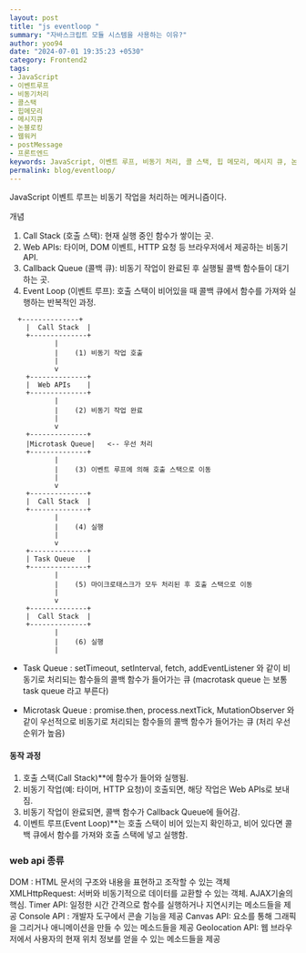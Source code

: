```yaml
---
layout: post
title: "js eventloop "
summary: "자바스크립트 모듈 시스템을 사용하는 이유?"
author: yoo94
date: "2024-07-01 19:35:23 +0530"
category: Frontend2
tags:
- JavaScript
- 이벤트루프
- 비동기처리
- 콜스택
- 힙메모리
- 메시지큐
- 논블로킹
- 웹워커
- postMessage
- 프론트엔드
keywords: JavaScript, 이벤트 루프, 비동기 처리, 콜 스택, 힙 메모리, 메시지 큐, 논블로킹, postMessage, 웹 워커, iframe 통신, IndexedDB, XHR, 런타임 모델, 스택 프레임, 중첩 함수thumbnail: https://upload.wikimedia.org/wikipedia/commons/thumb/5/50/Fxemoji_u2049.svg/255px-Fxemoji_u2049.svg.png
permalink: blog/eventloop/
---
```


JavaScript 이벤트 루프는 비동기 작업을 처리하는 메커니즘이다.

개념

1. Call Stack (호출 스택): 현재 실행 중인 함수가 쌓이는 곳.
2. Web APIs: 타이머, DOM 이벤트, HTTP 요청 등 브라우저에서 제공하는 비동기 API.
3. Callback Queue (콜백 큐): 비동기 작업이 완료된 후 실행될 콜백 함수들이 대기하는 곳.
4. Event Loop (이벤트 루프): 호출 스택이 비어있을 때 콜백 큐에서 함수를 가져와 실행하는 반복적인 과정.

```text
  +--------------+
    |  Call Stack  |
    +--------------+
           |
           |    (1) 비동기 작업 호출
           |
           v
    +--------------+
    |  Web APIs    |
    +--------------+
           |
           |    (2) 비동기 작업 완료
           |
           v
    +--------------+
    |Microtask Queue|   <-- 우선 처리
    +--------------+
           |
           |    (3) 이벤트 루프에 의해 호출 스택으로 이동
           |
           v
    +--------------+
    |  Call Stack  |
    +--------------+
           |
           |    (4) 실행
           |
           v
    +--------------+
    | Task Queue   |
    +--------------+
           |
           |    (5) 마이크로태스크가 모두 처리된 후 호출 스택으로 이동
           |
           v
    +--------------+
    |  Call Stack  |
    +--------------+
           |
           |    (6) 실행
           |
```

- Task Queue : setTimeout, setInterval, fetch, addEventListener 와 같이 비동기로 처리되는 함수들의 콜백 함수가 들어가는 큐
  (macrotask queue 는 보통 task queue 라고 부른다)

- Microtask Queue : promise.then, process.nextTick, MutationObserver 와 같이 우선적으로 비동기로 처리되는 함수들의 콜백 함수가 들어가는 큐
  (처리 우선순위가 높음)

#### 동작 과정

1. 호출 스택(Call Stack)\*\*에 함수가 들어와 실행됨.
2. 비동기 작업(예: 타이머, HTTP 요청)이 호출되면, 해당 작업은 Web APIs로 보내짐.
3. 비동기 작업이 완료되면, 콜백 함수가 Callback Queue에 들어감.
4. 이벤트 루프(Event Loop)\*\*는 호출 스택이 비어 있는지 확인하고, 비어 있다면 콜백 큐에서 함수를 가져와 호출 스택에 넣고 실행함.

### web api 종류

DOM : HTML 문서의 구조와 내용을 표현하고 조작할 수 있는 객체
XMLHttpRequest: 서버와 비동기적으로 데이터를 교환할 수 있는 객체. AJAX기술의 핵심.
Timer API: 일정한 시간 간격으로 함수를 실행하거나 지연시키는 메소드들을 제공
Console API : 개발자 도구에서 콘솔 기능을 제공
Canvas API: <canvas> 요소를 통해 그래픽을 그리거나 애니메이션을 만들 수 있는 메소드들을 제공
Geolocation API: 웹 브라우저에서 사용자의 현재 위치 정보를 얻을 수 있는 메소드들을 제공
